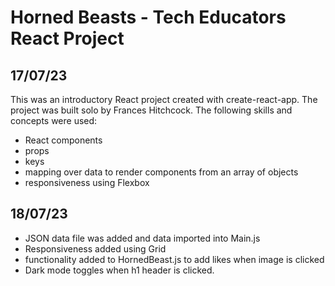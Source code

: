# Horned Beasts - Tech Educators React Project

## 17/07/23

This was an introductory React project created with create-react-app. The project was built solo by Frances Hitchcock. The following skills and concepts were used:

- React components
- props
- keys
- mapping over data to render components from an array of objects
- responsiveness using Flexbox

## 18/07/23

- JSON data file was added and data imported into Main.js
- Responsiveness added using Grid
- functionality added to HornedBeast.js to add likes when image is clicked
- Dark mode toggles when h1 header is clicked.
